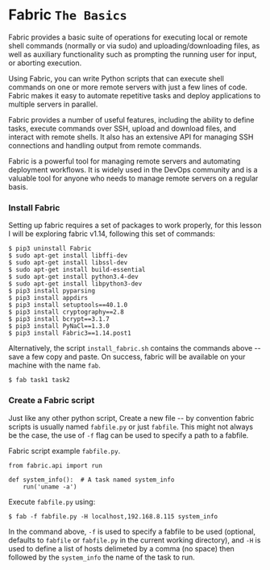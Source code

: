# Fabric `The Basics`

Fabric provides a basic suite of operations for executing local or
remote shell commands (normally or via sudo) and uploading/downloading
files, as well as auxiliary functionality such as prompting the running
user for input, or aborting execution.

Using Fabric, you can write Python scripts that can execute shell
commands on one or more remote servers with just a few lines of code.
Fabric makes it easy to automate repetitive tasks and deploy
applications to multiple servers in parallel.

Fabric provides a number of useful features, including the ability
to define tasks, execute commands over SSH, upload and download files,
and interact with remote shells. It also has an extensive API for
managing SSH connections and handling output from remote commands.

Fabric is a powerful tool for managing remote servers and automating
deployment workflows. It is widely used in the DevOps community and is a
valuable tool for anyone who needs to manage remote servers on a
regular basis.


### Install Fabric

Setting up fabric requires a set of packages to work properly,
for this lesson I will be exploring fabric v1.14, following this
set of commands:

```
$ pip3 uninstall Fabric
$ sudo apt-get install libffi-dev
$ sudo apt-get install libssl-dev
$ sudo apt-get install build-essential
$ sudo apt-get install python3.4-dev
$ sudo apt-get install libpython3-dev
$ pip3 install pyparsing
$ pip3 install appdirs
$ pip3 install setuptools==40.1.0
$ pip3 install cryptography==2.8
$ pip3 install bcrypt==3.1.7
$ pip3 install PyNaCl==1.3.0
$ pip3 install Fabric3==1.14.post1
```

Alternatively, the script `install_fabric.sh` contains the commands
above -- save a few copy and paste. On success, fabric will be
available on your machine with the name `fab`.

```
$ fab task1 task2
```


### Create a Fabric script

Just like any other python script, Create a new file -- by convention
fabric scripts is usually named `fabfile.py` or just `fabfile`. This
might not always be the case, the use of `-f` flag can be used to
specify a path to a fabfile.


Fabric script example `fabfile.py`.
```
from fabric.api import run

def system_info():  # A task named system_info
	run('uname -a')
```

Execute `fabfile.py` using:
```
$ fab -f fabfile.py -H localhost,192.168.8.115 system_info
```
In the command above, `-f` is used to specify a fabfile to be used
(optional, defaults to `fabfile` or `fabfile.py` in the current working
directory), and `-H` is used to define a list of hosts delimeted by a
comma (no space) then followed by the `system_info` the name of the task
to run.
